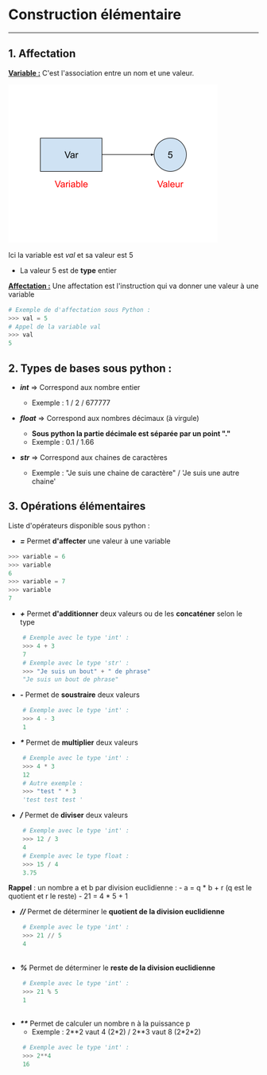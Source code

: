 # Construction élémentaire

------

## 1. Affectation 

**<u>Variable :</u>** C'est l'association entre un nom et une valeur.

<img src="../Images/Affectation.png">

Ici la variable est _val_ et sa valeur est 5
- La valeur 5 est de **type** entier

**<u>Affectation :</u>** Une affectation est l'instruction qui va donner une valeur à une variable

```python
# Exemple de d'affectation sous Python :
>>> val = 5
# Appel de la variable val
>>> val
5
```

## 2. Types de bases sous python :

- ***int*** => Correspond aux nombre entier 
  - Exemple : 1 / 2 / 677777
  
- ***float*** => Correspond aux nombres décimaux (à virgule) 
  - **Sous python la partie décimale est séparée par un point "."**
  - Exemple : 0.1 / 1.66 

- ***str*** => Correspond aux chaines de caractères
  - Exemple : "Je suis une chaine de caractère" / 'Je suis une autre chaine'

## 3. Opérations élémentaires

Liste d'opérateurs disponible sous python :

- ***=*** Permet **d'affecter** une valeur à une variable 
```python
>>> variable = 6
>>> variable 
6
>>> variable = 7
>>> variable
7
```
- ***\+***  Permet **d'additionner** deux valeurs ou de les **concaténer** selon le type  
```python
    # Exemple avec le type 'int' :
    >>> 4 + 3
    7 
    # Exemple avec le type 'str' :
    >>> "Je suis un bout" + " de phrase"
    "Je suis un bout de phrase"
```
- ***-*** Permet de **soustraire** deux valeurs
```python
    # Exemple avec le type 'int' :
    >>> 4 - 3
    1
```
- ***\**** Permet de **multiplier** deux valeurs
```python
    # Exemple avec le type 'int' :
    >>> 4 * 3
    12
    # Autre exemple :
    >>> "test " * 3
    'test test test '
```
- ***/*** Permet de **diviser** deux valeurs 
```python
    # Exemple avec le type 'int' :
    >>> 12 / 3
    4
    # Exemple avec le type float :
    >>> 15 / 4
    3.75
```

**Rappel** : un nombre a et b par division euclidienne :
    - a = q * b + r (q est le quotient et r le reste)
        - 21 = 4 * 5 + 1

- ***//***  Permet de déterminer le **quotient de la division euclidienne** 
```python
    # Exemple avec le type 'int' :
    >>> 21 // 5
    4
    
```

- ***%*** Permet de déterminer le **reste de la division euclidienne**
```python
    # Exemple avec le type 'int' :
    >>> 21 % 5
    1
    
```

- ***\*\**** Permet de calculer un nombre n à la puissance p
  - Exemple : 2\*\*2 vaut 4 (2\*2) / 2\*\*3 vaut 8 (2\*2\*2) 
```python
    # Exemple avec le type 'int' :
    >>> 2**4
    16
```






